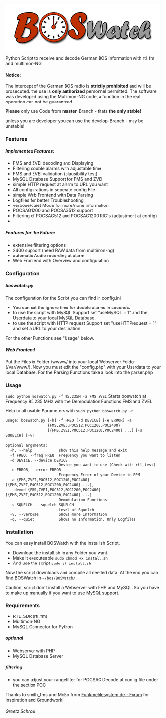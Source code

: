 ![# BOSWatch](/www/gfx/logo.png)

Python Script to receive and decode German BOS Information with rtl_fm and multimon-NG

#### Notice:
The intercept of the German BOS radio is **strictly prohibited** and will be prosecuted. the use is **only authorized** personnel permitted.
The software was developed using the Multimon-NG code, a function in the real operation can not be guaranteed.


**Please** only use Code from **master**-Branch - thats **the only stable!**

unless you are developer you can use the develop-Branch - may be unstable!

### Features
##### Implemented Features:
- FMS and ZVEI decoding and Displaying
- Filtering double alarms with adjustable time
- FMS and ZVEI validation (plausibility test)
- MySQL Database Support for FMS and ZVEI
- simple HTTP request at alarm to URL you want
- All configurations in seperate config File
- simple Web Frontend with Data Parsing
- Logfiles for better Troubleshooting
- verbose/quiet Mode for more/none information
- POCSAG1200 and POCSAG512 support
- Filtering of POCSAG512 and POCSAG1200 RIC´s (adjustment at config)
- 
##### Features for the Future:
- extensive filtering options
- 2400 support (need RAW data from multimon-ng)
- automatic Audio recording at alarm
- Web Frontend with Overview and configuration

### Configuration
##### boswatch.py
The configuration for the Script you can find in config.ini
- You can set the ignore time for double alarms in seconds.
- to use the script with MySQL Support set "useMySQL = 1" and the Userdata to your local MySQL Database.
- to use the script with HTTP request Support set "useHTTPrequest = 1" and set a URL to your destination.

For the other Functions see "Usage" below.

##### Web Frontend
Put the Files in Folder /wwww/ into your local Webserver Folder (/var/www/).
Now you must edit the "config.php" with your Userdata to your local Database.
For the Parsing Functions take a look into the parser.php 

### Usage
`sudo python boswatch.py -f 85.235M -a FMS ZVEI`
Starts boswatch at Frequency 85.235 MHz with the Demodulation Functions FMS and ZVEI.

Help to all usable Parameters with `sudo python boswatch.py -h`

```
usage: boswatch.py [-h] -f FREQ [-d DEVICE] [-e ERROR] -a
                   {FMS,ZVEI,POC512,POC1200,POC2400}
                   [{FMS,ZVEI,POC512,POC1200,POC2400} ...] [-s SQUELCH] [-v]

optional arguments:
  -h, --help            show this help message and exit
  -f FREQ, --freq FREQ  Frequency you want to listen
  -d DEVICE, --device DEVICE
                        Device you want to use (Check with rtl_test)
  -e ERROR, --error ERROR
                        Frequency-Error of your Device in PPM
  -a {FMS,ZVEI,POC512,POC1200,POC2400} [{FMS,ZVEI,POC512,POC1200,POC2400} ...],
  --demod {FMS,ZVEI,POC512,POC1200,POC2400} [{FMS,ZVEI,POC512,POC1200,POC2400} ...]
                        Demodulation Functions
  -s SQUELCH, --squelch SQUELCH
                        Level of Squelch
  -v, --verbose         Shows more Information
  -q, --quiet           Shows no Information. Only Logfiles
```

### Installation
You can easy install BOSWatch with the install.sh Script.
- Download the install.sh in any Folder you want.
- Make it executeable `sudo chmod +x install.sh`
- And use the script  `sudo sh install.sh`

Now the script downloads and compile all needed data.
At the end you can find BOSWatch in `~/bos/BOSWatch/`

Caution, script don't install a Webserver with PHP and MySQL.
So you have to make up manually if you want to use MySQL support.

### Requirements
- RTL_SDR (rtl_fm)
- Multimon-NG
- MySQL Connector for Python

##### optional
- Webserver with PHP
- MySQL Database Server

##### filtering
- you can adjust your rangefilter for POCSAG Decode at config file under the section POC

Thanks to smith_fms and McBo from [Funkmeldesystem.de - Forum](http://www.funkmeldesystem.de/) for Inspiration and Groundwork!

###### Greetz Schrolli
